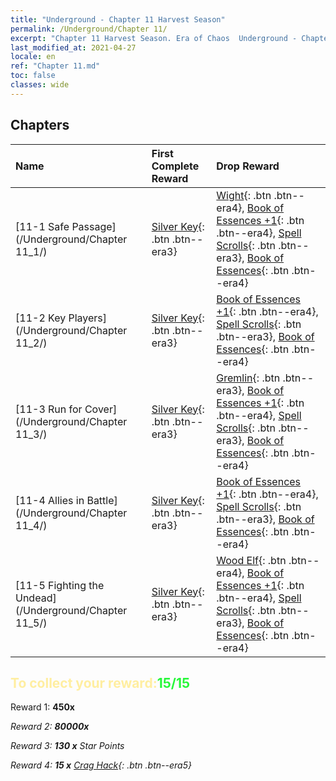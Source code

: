 ```yaml
---
title: "Underground - Chapter 11 Harvest Season"
permalink: /Underground/Chapter 11/
excerpt: "Chapter 11 Harvest Season. Era of Chaos  Underground - Chapter 11. Harvest Season"
last_modified_at: 2021-04-27
locale: en
ref: "Chapter 11.md"
toc: false
classes: wide
---
```


## Chapters

  | Name |  First Complete Reward | Drop Reward |
  |:------------|:------------|:------------| 
  | [11-1 Safe Passage](/Underground/Chapter 11_1/) | [Silver Key](/Items/con_693/){: .btn .btn--era3} | [Wight](/Items/unt_210/){: .btn .btn--era4}, [Book of Essences +1](/Items/mat_46/){: .btn .btn--era4}, [Spell Scrolls](/Items/con_694/){: .btn .btn--era3}, [Book of Essences](/Items/mat_39/){: .btn .btn--era4} |
  | [11-2 Key Players](/Underground/Chapter 11_2/) | [Silver Key](/Items/con_693/){: .btn .btn--era3} | [Book of Essences +1](/Items/mat_46/){: .btn .btn--era4}, [Spell Scrolls](/Items/con_694/){: .btn .btn--era3}, [Book of Essences](/Items/mat_39/){: .btn .btn--era4} |
  | [11-3 Run for Cover](/Underground/Chapter 11_3/) | [Silver Key](/Items/con_693/){: .btn .btn--era3} | [Gremlin](/Items/unt_235/){: .btn .btn--era3}, [Book of Essences +1](/Items/mat_46/){: .btn .btn--era4}, [Spell Scrolls](/Items/con_694/){: .btn .btn--era3}, [Book of Essences](/Items/mat_39/){: .btn .btn--era4} |
  | [11-4 Allies in Battle](/Underground/Chapter 11_4/) | [Silver Key](/Items/con_693/){: .btn .btn--era3} | [Book of Essences +1](/Items/mat_46/){: .btn .btn--era4}, [Spell Scrolls](/Items/con_694/){: .btn .btn--era3}, [Book of Essences](/Items/mat_39/){: .btn .btn--era4} |
  | [11-5 Fighting the Undead](/Underground/Chapter 11_5/) | [Silver Key](/Items/con_693/){: .btn .btn--era3} | [Wood Elf](/Items/unt_201/){: .btn .btn--era4}, [Book of Essences +1](/Items/mat_46/){: .btn .btn--era4}, [Spell Scrolls](/Items/con_694/){: .btn .btn--era3}, [Book of Essences](/Items/mat_39/){: .btn .btn--era4} |


## <span style="color: #ffeea0">To collect your reward:</span><span style="color: #27f73a">15/15</span>

 Reward 1:  **450x** <i class="fas fa-gem"/>

 Reward 2:  **80000x** <i class="fas fa-coins"/>

 Reward 3: **130 x** Star Points

 Reward 4: **15 x** [Crag Hack](/Items/her_375/){: .btn .btn--era5}

